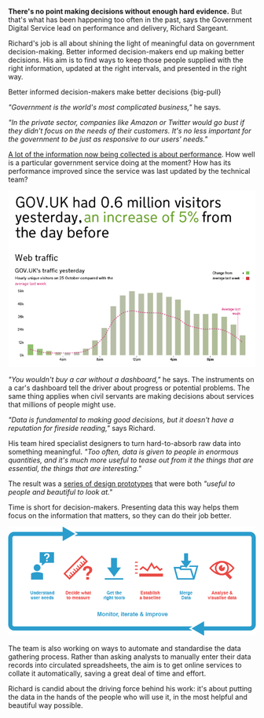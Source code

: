 **There's no point making decisions without enough hard evidence.** But that's what has been happening too often in the past, says the Government Digital Service lead on performance and delivery, Richard Sargeant. 

Richard's job is all about shining the light of meaningful data on government decision-making. Better informed decision-makers end up making better decisions. His aim is to find ways to keep those people supplied with the right information, updated at the right intervals, and presented in the right way.

Better informed decision-makers make better decisions
{big-pull}

*"Government is the world's most complicated business,"* he says.

*"In the private sector, companies like Amazon or Twitter would go bust if they didn't focus on the needs of their customers. It's no less important for the government to be just as responsive to our users' needs."*

[A lot of the information now being collected is about performance](https://www.gov.uk/performance). How well is a particular government service doing at the moment? How has its performance improved since the service was last updated by the technical team? 

[![Image of the GOV.UK performance dashboard](/assets/images/strategy/case-studies/management-info/Richard--GOV.UK-Performance.png)](/assets/images/strategy/case-studies/management-info/Richard--GOV.UK-Performance-ret.png)

*"You wouldn't buy a car without a dashboard,"* he says. The instruments on a car's dashboard tell the driver about progress or potential problems. The same thing applies when civil servants are making decisions about services that millions of people might use.

*"Data is fundamental to making good decisions, but it doesn't have a reputation for fireside reading,"* says Richard.

His team hired specialist designers to turn hard-to-absorb raw data into something meaningful. *"Too often, data is given to people in enormous quantities, and it's much more useful to tease out from it the things that are essential, the things that are interesting."*

The result was a [series of design prototypes](http://digital.cabinetoffice.gov.uk/2012/10/03/building-a-performance-platform-for-gov-uk/) that were both *"useful to people and beautiful to look at."*

Time is short for decision-makers. Presenting data this way helps them focus on the information that matters, so they can do their job better.

[![Process diagram](/assets/images/strategy/case-studies/management-info/Richard--Process.png)](/assets/images/strategy/case-studies/management-info/Richard--Process-ret.png)

The team is also working on ways to automate and standardise the data gathering process. Rather than asking analysts to manually enter their data records into circulated spreadsheets, the aim is to get online services to collate it automatically, saving a great deal of time and effort. 

Richard is candid about the driving force behind his work: it's about putting the data in the hands of the people who will use it, in the most helpful and beautiful way possible.
